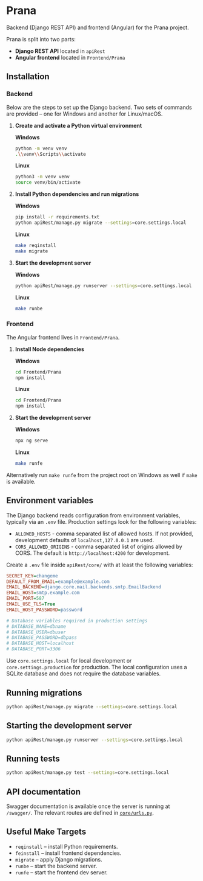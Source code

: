 # Prana

Backend (Django REST API) and frontend (Angular) for the Prana project.

Prana is split into two parts:

- **Django REST API** located in `apiRest`
- **Angular frontend** located in `Frontend/Prana`

## Installation

### Backend

Below are the steps to set up the Django backend. Two sets of commands are
provided – one for Windows and another for Linux/macOS.

1. **Create and activate a Python virtual environment**

   **Windows**
   ```bash
   python -m venv venv
   .\\venv\\Scripts\\activate
   ```

   **Linux**
   ```bash
   python3 -m venv venv
   source venv/bin/activate
   ```

2. **Install Python dependencies and run migrations**

   **Windows**
   ```bash
   pip install -r requirements.txt
   python apiRest/manage.py migrate --settings=core.settings.local
   ```

   **Linux**
   ```bash
   make reqinstall
   make migrate
   ```

3. **Start the development server**

   **Windows**
   ```bash
   python apiRest/manage.py runserver --settings=core.settings.local
   ```

   **Linux**
   ```bash
   make runbe
   ```

### Frontend

The Angular frontend lives in `Frontend/Prana`.

1. **Install Node dependencies**

   **Windows**
   ```bash
   cd Frontend/Prana
   npm install
   ```

   **Linux**
   ```bash
   cd Frontend/Prana
   npm install
   ```

2. **Start the development server**

   **Windows**
   ```bash
   npx ng serve
   ```

   **Linux**
   ```bash
   make runfe
   ```

Alternatively run `make runfe` from the project root on Windows as well if `make`
is available.

## Environment variables

The Django backend reads configuration from environment variables, typically via an `.env` file. Production settings look for the following variables:

- `ALLOWED_HOSTS` - comma separated list of allowed hosts. If not provided, development defaults of `localhost,127.0.0.1` are used.
- `CORS_ALLOWED_ORIGINS` - comma separated list of origins allowed by CORS. The default is `http://localhost:4200` for development.

Create a `.env` file inside `apiRest/core/` with at least the following variables:

```ini
SECRET_KEY=changeme
DEFAULT_FROM_EMAIL=example@example.com
EMAIL_BACKEND=django.core.mail.backends.smtp.EmailBackend
EMAIL_HOST=smtp.example.com
EMAIL_PORT=587
EMAIL_USE_TLS=True
EMAIL_HOST_PASSWORD=password

# Database variables required in production settings
# DATABASE_NAME=dbname
# DATABASE_USER=dbuser
# DATABASE_PASSWORD=dbpass
# DATABASE_HOST=localhost
# DATABASE_PORT=3306
```

Use `core.settings.local` for local development or `core.settings.production` for production. The local configuration uses a SQLite database and does not require the database variables.

## Running migrations

```bash
python apiRest/manage.py migrate --settings=core.settings.local
```

## Starting the development server

```bash
python apiRest/manage.py runserver --settings=core.settings.local
```

## Running tests

```bash
python apiRest/manage.py test --settings=core.settings.local
```

## API documentation

Swagger documentation is available once the server is running at `/swagger/`. The relevant routes are defined in [`core/urls.py`](apiRest/core/urls.py).

## Useful Make Targets

- `reqinstall` – install Python requirements.
- `feinstall` – install frontend dependencies.
- `migrate` – apply Django migrations.
- `runbe` – start the backend server.
- `runfe` – start the frontend dev server.
